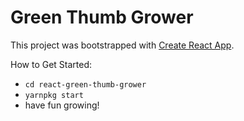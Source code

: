 # Green Thumb Grower

This project was bootstrapped with [Create React App](https://github.com/facebookincubator/create-react-app).

How to Get Started:
- `cd react-green-thumb-grower`
- `yarnpkg start`
- have fun growing!
